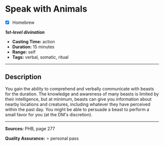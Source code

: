 # Speak with Animals
- [x] Homebrew

***1st-level divination***
- **Casting Time:** action
- **Duration:** 15 minutes
- **Range:** self
- **Tags:** verbal, somatic, ritual

---

## Description
You gain the ability to comprehend and verbally communicate with beasts for the duration.
The knowledge and awareness of many beasts is limited by their intelligence, but at minimum, beasts can give you information about nearby locations and creatures, including whatever they have perceived within the past day.
You might be able to persuade a beast to perform a small favor for you (at the DM's discretion).

---

**Sources:** PHB, page 277

**Quality Assurance:** :star: personal pass
